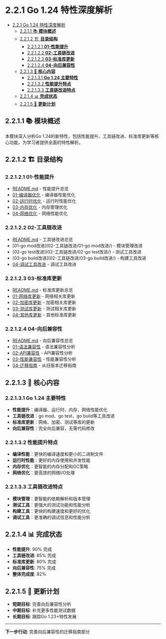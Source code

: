 ﻿# 2.2.1 Go 1.24 特性深度解析

<!-- TOC START -->
- [2.2.1 Go 1.24 特性深度解析](#221-go-124-特性深度解析)
  - [2.2.1.1 📚 **模块概述**](#2211--模块概述)
  - [2.2.1.2 🏗️ **目录结构**](#2212-️-目录结构)
    - [2.2.1.2.1 **01-性能提升**](#22121-01-性能提升)
    - [2.2.1.2.2 **02-工具链改进**](#22122-02-工具链改进)
    - [2.2.1.2.3 **03-标准库更新**](#22123-03-标准库更新)
    - [2.2.1.2.4 **04-向后兼容性**](#22124-04-向后兼容性)
  - [2.2.1.3 🎯 **核心内容**](#2213--核心内容)
    - [2.2.1.3.1 **Go 1.24 主要特性**](#22131-go-124-主要特性)
    - [2.2.1.3.2 **性能提升特点**](#22132-性能提升特点)
    - [2.2.1.3.3 **工具链改进特点**](#22133-工具链改进特点)
  - [2.2.1.4 📊 **完成状态**](#2214--完成状态)
  - [2.2.1.5 🔄 **更新计划**](#2215--更新计划)
<!-- TOC END -->

## 2.2.1.1 📚 **模块概述**

本模块深入分析Go 1.24的新特性，包括性能提升、工具链改进、标准库更新等核心功能，为学习者提供全面的特性解析。

## 2.2.1.2 🏗️ **目录结构**

### 2.2.1.2.1 **01-性能提升**

- [README.md](01-性能提升/README.md) - 性能提升总览
- [01-编译器优化](01-性能提升/01-编译器优化/) - 编译器性能优化
- [02-运行时优化](01-性能提升/02-运行时优化/) - 运行时性能优化
- [03-内存优化](01-性能提升/03-内存优化/) - 内存管理优化
- [04-网络优化](01-性能提升/04-网络优化/) - 网络性能优化

### 2.2.1.2.2 **02-工具链改进**

- [README.md](02-工具链改进/README.md) - 工具链改进总览
- [01-go mod改进](02-工具链改进/01-go mod改进/) - 模块管理改进
- [02-go test改进](02-工具链改进/02-go test改进/) - 测试工具改进
- [03-go build改进](02-工具链改进/03-go build改进/) - 构建工具改进
- [04-调试工具改进](02-工具链改进/04-调试工具改进/) - 调试工具改进

### 2.2.1.2.3 **03-标准库更新**

- [README.md](03-标准库更新/README.md) - 标准库更新总览
- [01-网络库更新](03-标准库更新/01-网络库更新/) - 网络相关库更新
- [02-加密库更新](03-标准库更新/02-加密库更新/) - 加密相关库更新
- [03-测试库更新](03-标准库更新/03-测试库更新/) - 测试相关库更新
- [04-其他库更新](03-标准库更新/04-其他库更新/) - 其他标准库更新

### 2.2.1.2.4 **04-向后兼容性**

- [README.md](04-向后兼容性/README.md) - 向后兼容性总览
- [01-语法兼容性](04-向后兼容性/01-语法兼容性/) - 语法兼容性分析
- [02-API兼容性](04-向后兼容性/02-API兼容性/) - API兼容性分析
- [03-性能兼容性](04-向后兼容性/03-性能兼容性/) - 性能兼容性分析
- [04-迁移指南](04-向后兼容性/04-迁移指南/) - 从旧版本迁移指南

## 2.2.1.3 🎯 **核心内容**

### 2.2.1.3.1 **Go 1.24 主要特性**

- **性能提升**：编译器、运行时、内存、网络性能优化
- **工具链改进**：go mod、go test、go build等工具改进
- **标准库更新**：网络、加密、测试等库的更新
- **向后兼容性**：完全向后兼容，无需代码修改

### 2.2.1.3.2 **性能提升特点**

- **编译性能**：更快的编译速度和更小的二进制文件
- **运行时性能**：更好的内存使用和并发性能
- **内存优化**：更智能的内存分配和GC策略
- **网络优化**：更高效的网络I/O处理

### 2.2.1.3.3 **工具链改进特点**

- **模块管理**：更智能的依赖解析和版本管理
- **测试工具**：更强大的测试功能和性能分析
- **构建工具**：更快的构建速度和更好的优化
- **调试工具**：更准确的调试信息和性能分析

## 2.2.1.4 📊 **完成状态**

- **性能提升**: 90% 完成
- **工具链改进**: 85% 完成
- **标准库更新**: 80% 完成
- **向后兼容性**: 75% 完成
- **整体完成度**: 82%

## 2.2.1.5 🔄 **更新计划**

- **短期目标**: 完善向后兼容性分析
- **中期目标**: 补充更多性能测试数据
- **长期目标**: 跟踪Go 1.23+特性发展

---

**下一步行动**: 完善向后兼容性的迁移指南部分
